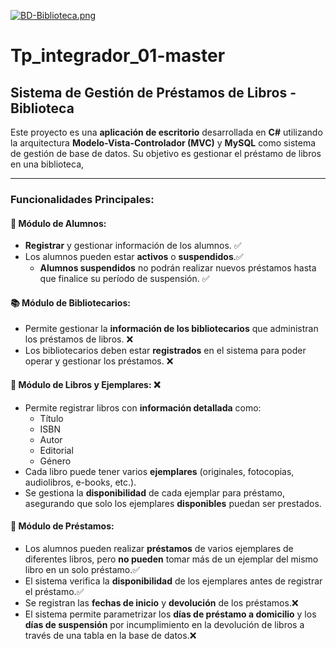 [![BD-Biblioteca.png](https://i.postimg.cc/fL1cNJxb/BD-Biblioteca.png)](https://postimg.cc/0MdMG5Xg)


# Tp_integrador_01-master

## Sistema de Gestión de Préstamos de Libros - Biblioteca

Este proyecto es una **aplicación de escritorio** desarrollada en **C#** utilizando la arquitectura **Modelo-Vista-Controlador (MVC)** y **MySQL** como sistema de gestión de base de datos. Su objetivo es gestionar el préstamo de libros en una biblioteca,

---

### Funcionalidades Principales:

#### :book: **Módulo de Alumnos:** 
- **Registrar** y gestionar información de los alumnos. ✅
- Los alumnos pueden estar **activos** o **suspendidos**.✅
    - **Alumnos suspendidos** no podrán realizar nuevos préstamos hasta que finalice su período de suspensión. ✅

#### :books: **Módulo de Bibliotecarios:**
- Permite gestionar la **información de los bibliotecarios** que administran los préstamos de libros. ❌
- Los bibliotecarios deben estar **registrados** en el sistema para poder operar y gestionar los préstamos. ❌

#### :blue_book: **Módulo de Libros y Ejemplares:** ❌
- Permite registrar libros con **información detallada** como: 
    - Título
    - ISBN
    - Autor
    - Editorial
    - Género
- Cada libro puede tener varios **ejemplares** (originales, fotocopias, audiolibros, e-books, etc.).
- Se gestiona la **disponibilidad** de cada ejemplar para préstamo, asegurando que solo los ejemplares **disponibles** puedan ser prestados.

#### :bookmark_tabs: **Módulo de Préstamos:** 
- Los alumnos pueden realizar **préstamos** de varios ejemplares de diferentes libros, pero **no pueden** tomar más de un ejemplar del mismo libro en un solo préstamo.✅
- El sistema verifica la **disponibilidad** de los ejemplares antes de registrar el préstamo.✅
- Se registran las **fechas de inicio** y **devolución** de los préstamos.❌
- El sistema permite parametrizar los **días de préstamo a domicilio** y los **días de suspensión** por incumplimiento en la devolución de libros a través de una tabla en la base de datos.❌

